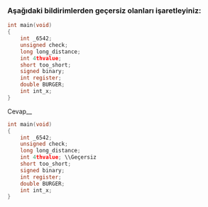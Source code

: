 ### Aşağıdaki bildirimlerden geçersiz olanları işaretleyiniz: 


```C
int main(void)
{
	int _6542; 
	unsigned check; 
	long long_distance; 
	int 4thvalue;
	short too_short; 
	signed binary; 
	int register;
	double BURGER;
	int int_x;
}
```

Cevap__


```C
int main(void)
{
	int _6542; 
	unsigned check; 
	long long_distance; 
	int 4thvalue; \\Geçersiz
	short too_short; 
	signed binary; 
	int register;
	double BURGER;
	int int_x;
}
```